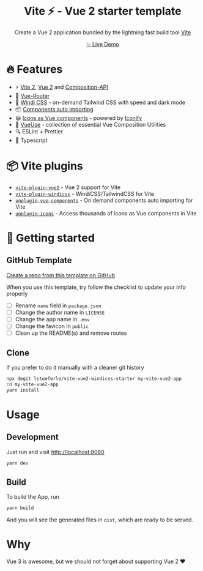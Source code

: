 <h1 style="text-align: center">Vite ⚡ - Vue 2 starter template</h1>

<p style="text-align: center">
  Create a Vue 2 application bundled by the lightning fast build tool <a href="https://github.com/vitejs/vite">Vite</a>
</p>

<p style="text-align: center">
 <a href="https://vite-vue2-starter.netlify.app"> ✨ Live Demo</a>
</p>

# 🔥 Features

* ⚡️ [Vite 2](https://github.com/vitejs/vite), [Vue 2](https://github.com/vuejs/vue) and [Composition-API](https://github.com/vuejs/composition-api)
* 🚦 [Vue-Router](https://github.com/vuejs/vue-router)
* 🎨 [Windi CSS](https://github.com/windicss/vite-plugin-windicss) - on-demand Tailwind CSS with speed and dark mode
* 📦 [Components auto importing](https://github.com/antfu/unplugin-vue-components)
* 😃 [Icons as Vue components](https://github.com/antfu/unplugin-icons) - powered by [Iconify](https://github.com/iconify/iconify)
* 🧰 [VueUse](https://github.com/vueuse/vueuse) - collection of essential Vue Composition Utilities
* 🔍 ESLint + Prettier
* 🦾 Typescript

# 📦 Vite plugins

* [`vite-plugin-vue2`](https://github.com/underfin/vite-plugin-vue2) -
  Vue 2 support for Vite
* [`vite-plugin-windicss`](https://github.com/windicss/vite-plugin-windicss) -
  WindiCSS/TailwindCSS for Vite
* [`unplugin-vue-components`](https://github.com/antfu/unplugin-vue-components) -
  On demand components auto importing for Vite
* [`unplugin-icons`](https://github.com/antfu/unplugin-icons) -
  Access thousands of icons as Vue components in Vite

# 🚀 Getting started

## GitHub Template

[Create a repo from this template on GitHub](https://github.com/lstoeferle/vite-vue2-windicss-starter/generate)

When you use this template, try follow the checklist to update your info properly

- [ ] Rename `name` field in `package.json`
- [ ] Change the author name in `LICENSE`
- [ ] Change the app name in `.env`
- [ ] Change the favicon in `public`
- [ ] Clean up the README(s) and remove routes

## Clone

If you prefer to do it manually with a cleaner git history

```bash
npx degit lstoeferle/vite-vue2-windicss-starter my-vite-vue2-app
cd my-vite-vue2-app
yarn install
```

# Usage

## Development

Just run and visit [http://localhost:8080](http://localhost:8080)

```bash
yarn dev
```

## Build

To build the App, run

```bash
yarn build
```

And you will see the generated files in `dist`, which are ready to be served.

# Why

Vue 3 is awesome, but we should not forget about supporting Vue 2 ♥️
